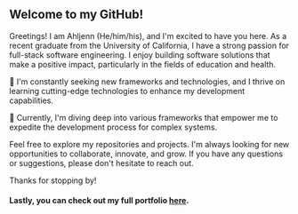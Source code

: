 ## Welcome to my GitHub!

Greetings! I am Ahljenn (He/him/his), and I'm excited to have you here. As a recent graduate from the University of California, I have a strong passion for full-stack software engineering. I enjoy building software solutions that make a positive impact, particularly in the fields of education and health.

🤔 I'm constantly seeking new frameworks and technologies, and I thrive on learning cutting-edge technologies to enhance my development capabilities.

🔭 Currently, I'm diving deep into various frameworks that empower me to expedite the development process for complex systems.

Feel free to explore my repositories and projects. I'm always looking for new opportunities to collaborate, innovate, and grow. If you have any questions or suggestions, please don't hesitate to reach out.

Thanks for stopping by!

#### Lastly, you can check out my full portfolio [here](https://ahljenn.vercel.app/).
